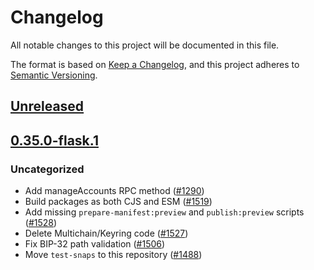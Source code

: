# Changelog
All notable changes to this project will be documented in this file.

The format is based on [Keep a Changelog](https://keepachangelog.com/en/1.0.0/),
and this project adheres to [Semantic Versioning](https://semver.org/spec/v2.0.0.html).

## [Unreleased]

## [0.35.0-flask.1]
### Uncategorized
- Add manageAccounts RPC method ([#1290](https://github.com/MetaMask/snaps/pull/1290))
- Build packages as both CJS and ESM ([#1519](https://github.com/MetaMask/snaps/pull/1519))
- Add missing `prepare-manifest:preview` and `publish:preview` scripts ([#1528](https://github.com/MetaMask/snaps/pull/1528))
- Delete Multichain/Keyring code ([#1527](https://github.com/MetaMask/snaps/pull/1527))
- Fix BIP-32 path validation ([#1506](https://github.com/MetaMask/snaps/pull/1506))
- Move `test-snaps` to this repository ([#1488](https://github.com/MetaMask/snaps/pull/1488))

[Unreleased]: https://github.com/MetaMask/snaps/compare/v0.35.0-flask.1...HEAD
[0.35.0-flask.1]: https://github.com/MetaMask/snaps/releases/tag/v0.35.0-flask.1

